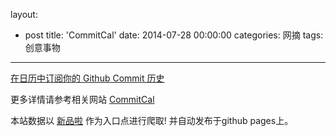 layout: 
  - post 
title: 'CommitCal' 
date: 2014-07-28 00:00:00 
categories: 网摘 
tags: 创意事物 
---

<a href="http://xinpinla.com/product/306" title="查看产品详情">
								在日历中订阅你的 Github Commit 历史							</a>  

更多详情请参考相关网站 [CommitCal](http://commitcal.newsbee.io/)  

本站数据以 [新品啦](http://xinpinla.com/) 作为入口点进行爬取! 并自动发布于github pages上。  
